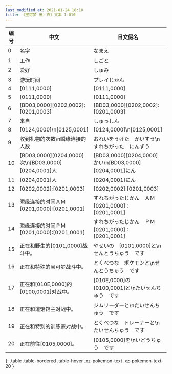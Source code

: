 ```yaml
---
last_modified_at: 2021-01-24 18:10
title: 《宝可梦 黑／白》文本 1-010
---
```

| 编号 | 中文 | 日文假名 | 日文汉字 |
| ---- | ---- | ---- | --- |
| 0 | 名字 | なまえ | 名前 |
| 1 | 工作 | しごと | 仕事 |
| 2 | 爱好 | しゅみ | 趣味 |
| 3 | 游玩时间 | プレイじかん | プレイ時間 |
| 4 | [0111,0000] | [0111,0000] | [0111,0000] |
| 5 | [0111,0000] | [0111,0000] | [0111,0000] |
| 6 | [BD03,0000][0202,0002]:[0201,0003] | [BD03,0000][0202,0002]:[0201,0003] | [BD03,0000][0202,0002]:[0201,0003] |
| 7 | 来自 | しゅっしん | 出身 |
| 8 | [0124,0000]\n[0125,0001] | [0124,0000]\n[0125,0001] | [0124,0000]\n[0125,0001] |
| 9 | 收到礼物的次数\n瞬缘连接的人数 | おれいをうけた　かいすう\nすれちがった　にんずう | お礼を受けた　回数\nすれ違った　人数 |
| 10 | [BD03,0000][0204,0000]次\n[BD03,0000][0204,0001]人 | [BD03,0000][0204,0000]かい\n[BD03,0000][0204,0001]にん | [BD03,0000][0204,0000]回\n[BD03,0000][0204,0001]人 |
| 11 | [0204,0001]人 | [0204,0001]にん | [0204,0001]人 |
| 12 | [0202,0002]:[0201,0003] | [0202,0002]:[0201,0003] | [0202,0002]:[0201,0003] |
| 13 | 瞬缘连接的时间ＡＭ[0201,0000]:[0201,0001] | すれちがったじかん　ＡＭ[0201,0000]：[0201,0001] | すれ違った時間　ＡＭ[0201,0000]：[0201,0001] |
| 14 | 瞬缘连接的时间ＰＭ[0201,0000]:[0201,0001] | すれちがったじかん　ＰＭ[0201,0000]：[0201,0001] | すれ違った時間　ＰＭ[0201,0000]：[0201,0001] |
| 15 | 正在和野生的[0101,0000]战斗中。 | やせいの　[0101,0000]と\nせんとうちゅう　です | 野生の　[0101,0000]と\n戦闘中です |
| 16 | 正在和特殊的宝可梦战斗中。 | とくべつな　ポケモンと\nせんとうちゅう　です | 特別な　ポケモンと\n戦闘中です |
| 17 | 正在和[010E,0000]的[0100,0001]对战中。 | [010E,0000]の　[0100,0001]と\nたいせんちゅう　です | [010E,0000]の　[0100,0001]と\n対戦中です |
| 18 | 正在和道馆馆主对战中。 | ジムリーダーと\nたいせんちゅう　です | ジムリーダーと\n対戦中です |
| 19 | 正在和特别的训练家对战中。 | とくべつな　トレーナーと\nたいせんちゅう　です | 特別な　トレーナーと\n対戦中です |
| 20 | 正在前往[0105,0000]。 | [0105,0000]を\nいどうちゅう　です | [0105,0000]を\n移動中です |
{: .table .table-bordered .table-hover .xz-pokemon-text .xz-pokemon-text-20 }